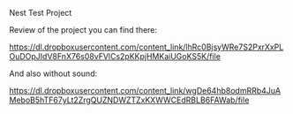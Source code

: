 Nest Test Project

Review of the project you can find there:

https://dl.dropboxusercontent.com/content_link/lhRc0BjsyWRe7S2PxrXxPLOuDOpJIdV8FnX76s08vFVlCs2pKKpjHMKaiUGoKS5K/file

And also without sound:

https://dl.dropboxusercontent.com/content_link/wgDe64hb8odmRRb4JuAMeboB5hTF67yLt2ZrgQUZNDWZTZxKXWWCEdRBLB6FAWab/file